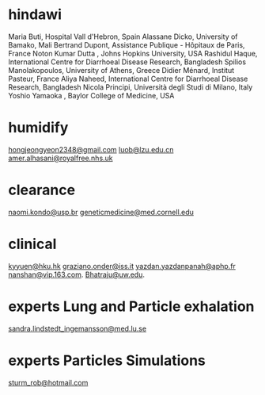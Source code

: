 # hindawi
Maria Buti, Hospital Vall d'Hebron, Spain
Alassane Dicko, University of Bamako, Mali
Bertrand Dupont, Assistance Publique - Hôpitaux de Paris, France
Noton Kumar Dutta , Johns Hopkins University, USA
Rashidul Haque, International Centre for Diarrhoeal Disease Research, Bangladesh
Spilios Manolakopoulos, University of Athens, Greece
Didier Ménard, Institut Pasteur, France
Aliya Naheed, International Centre for Diarrhoeal Disease Research, Bangladesh
Nicola Principi, Università degli Studi di Milano, Italy
Yoshio Yamaoka , Baylor College of Medicine, USA




# humidify 
hongjeongyeon2348@gmail.com 
luob@lzu.edu.cn
amer.alhasani@royalfree.nhs.uk

# clearance
naomi.kondo@usp.br
geneticmedicine@med.cornell.edu

# clinical
kyyuen@hku.hk
graziano.onder@iss.it
yazdan.yazdanpanah@aphp.fr
nanshan@vip.163.com.
Bhatraju@uw.edu.


# experts Lung and Particle exhalation
sandra.lindstedt_ingemansson@med.lu.se 






# experts Particles Simulations
sturm_rob@hotmail.com


